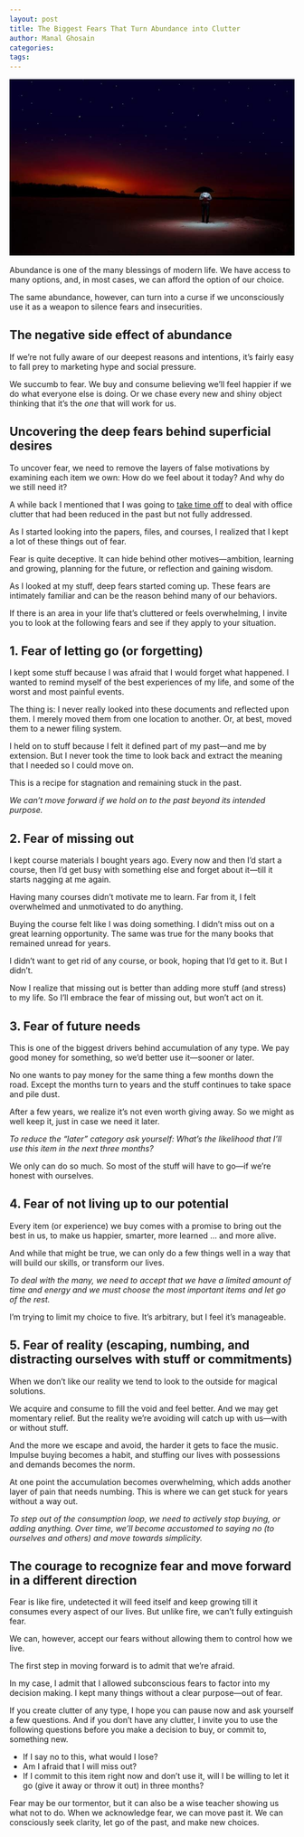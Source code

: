 ```yaml
---
layout: post
title: The Biggest Fears That Turn Abundance into Clutter
author: Manal Ghosain
categories:
tags:
---
```


![Dark fears](/images/fear.jpg)

Abundance is one of the many blessings of modern life. We have access to many options, and, in most cases, we can afford the option of our choice. 

The same abundance, however, can turn into a curse if we unconsciously use it as a weapon to silence fears and insecurities. 

## The negative side effect of abundance

If we’re not fully aware of our deepest reasons and intentions, it’s fairly easy to fall prey to marketing hype and social pressure. 

We succumb to fear. We buy and consume believing we’ll feel happier if we do what everyone else is doing. Or we chase every new and shiny object thinking that it’s the *one* that will work for us. 

## Uncovering the deep fears behind superficial desires

To uncover fear, we need to remove the layers of false motivations by examining each item we own: How do we feel about it today? And why do we still need it?

A while back I mentioned that I was going to [take time off](/less/) to deal with office clutter that had been reduced in the past but not fully addressed.

As I started looking into the papers, files, and courses, I realized that I kept a lot of these things out of fear.

Fear is quite deceptive. It can hide behind other motives—ambition, learning and growing, planning for the future, or reflection and gaining wisdom.

As I looked at my stuff, deep fears started coming up. These fears are intimately familiar and can be the reason behind many of our behaviors.

If there is an area in your life that’s cluttered or feels overwhelming, I invite you to look at the following fears and see if they apply to your situation.

## 1. Fear of letting go (or forgetting)

I kept some stuff because I was afraid that I would forget what happened. I wanted to remind myself of the best experiences of my life, and some of the worst and most painful events.

The thing is: I never really looked into these documents and reflected upon them. I merely moved them from one location to another. Or, at best, moved them to a newer filing system.

I held on to stuff because I felt it defined part of my past—and me by extension. But I never took the time to look back and extract the meaning that I needed so I could move on.

This is a recipe for stagnation and remaining stuck in the past.

*We can’t move forward if we hold on to the past beyond its intended purpose.*

## 2. Fear of missing out

I kept course materials I bought years ago. Every now and then I’d start a course, then I’d get busy with something else and forget about it—till it starts nagging at me again.

Having many courses didn’t motivate me to learn. Far from it, I felt overwhelmed and unmotivated to do anything.

Buying the course felt like I was doing something. I didn’t miss out on a great learning opportunity. The same was true for the many books that remained unread for years.

I didn’t want to get rid of any course, or book, hoping that I’d get to it. But I didn’t.

Now I realize that missing out is better than adding more stuff (and stress) to my life. So I’ll embrace the fear of missing out, but won’t act on it.

## 3. Fear of future needs

This is one of the biggest drivers behind accumulation of any type. We pay good money for something, so we’d better use it—sooner or later.

No one wants to pay money for the same thing a few months down the road. Except the months turn to years and the stuff continues to take space and pile dust.

After a few years, we realize it’s not even worth giving away. So we might as well keep it, just in case we need it later.

*To reduce the “later” category ask yourself: What’s the likelihood that I’ll use this item in the next three months?*

We only can do so much. So most of the stuff will have to go—if we’re honest with ourselves.

## 4. Fear of not living up to our potential

Every item (or experience) we buy comes with a promise to bring out the best in us, to make us happier, smarter, more learned … and more alive.

And while that might be true, we can only do a few things well in a way that will build our skills, or transform our lives.

*To deal with the many, we need to accept that we have a limited amount of time and energy and we must choose the most important items and let go of the rest.*

I’m trying to limit my choice to five. It’s arbitrary, but I feel it’s manageable.

## 5. Fear of reality (escaping, numbing, and distracting ourselves with stuff or commitments)

When we don’t like our reality we tend to look to the outside for magical solutions.

We acquire and consume to fill the void and feel better. And we may get momentary relief. But the reality we’re avoiding will catch up with us—with or without stuff.

And the more we escape and avoid, the harder it gets to face the music. Impulse buying becomes a habit, and stuffing our lives with possessions and demands becomes the norm.

At one point the accumulation becomes overwhelming, which adds another layer of pain that needs numbing. This is where we can get stuck for years without a way out.

*To step out of the consumption loop, we need to actively stop buying, or adding anything. Over time, we’ll become accustomed to saying no (to ourselves and others) and move towards simplicity.*

## The courage to recognize fear and move forward in a different direction

Fear is like fire, undetected it will feed itself and keep growing till it consumes every aspect of our lives. But unlike fire, we can’t fully extinguish fear.

We can, however, accept our fears without allowing them to control how we live.

The first step in moving forward is to admit that we’re afraid. 

In my case, I admit that I allowed subconscious fears to factor into my decision making. I kept many things without a clear purpose—out of fear.

If you create clutter of any type, I hope you can pause now and ask yourself a few questions. And if you don’t have any clutter, I invite you to use the following questions before you make a decision to buy, or commit to, something new.

- If I say no to this, what would I lose?
- Am I afraid that I will miss out?
- If I commit to this item right now and don’t use it, will I be willing to let it go (give it away or throw it out) in three months?

Fear may be our tormentor, but it can also be a wise teacher showing us what not to do. When we acknowledge fear, we can move past it. We can consciously seek clarity, let go of the past, and make new choices.
